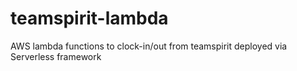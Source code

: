 # teamspirit-lambda
AWS lambda functions to clock-in/out from teamspirit deployed via Serverless framework
